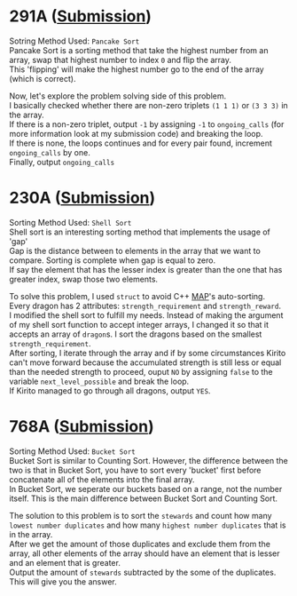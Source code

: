 # 291A ([Submission](https://codeforces.com/contest/291/submission/42598184))
Sotring Method Used: `Pancake Sort`\
Pancake Sort is a sorting method that take the highest number from an array, swap that highest number to index `0` and flip the array.\
This 'flipping' will make the highest number go to the end of the array (which is correct).

Now, let's explore the problem solving side of this problem.\
I basically checked whether there are non-zero triplets `(1 1 1)` or `(3 3 3)` in the array.\
If there is a non-zero triplet, output `-1` by assigning `-1` to `ongoing_calls` (for more information look at my submission code) and breaking the loop.\
If there is none, the loops continues and for every pair found, increment `ongoing_calls` by one.\
Finally, output `ongoing_calls`

# 230A ([Submission](https://codeforces.com/problemset/submission/230/42599680))
Sorting Method Used: `Shell Sort`\
Shell sort is an interesting sorting method that implements the usage of 'gap'\
Gap is the distance between to elements in the array that we want to compare. Sorting is complete when gap is equal to zero.\
If say the element that has the lesser index is greater than the one that has greater index, swap those two elements.

To solve this problem, I used `struct` to avoid C++ [MAP](http://www.cplusplus.com/reference/map/map/)'s auto-sorting.\
Every dragon has 2 attributes: `strength_requirement` and `strength_reward`.\
I modified the shell sort to fulfill my needs. Instead of making the argument of my shell sort function to accept integer arrays, I changed it so that it accepts an array of `dragon`s. I sort the dragons based on the smallest `strength_requirement`.\
After sorting, I iterate through the array and if by some circumstances Kirito can't move forward because the accumulated strength is still less or equal than the needed strength to proceed, ouput `NO` by assigning `false` to the variable `next_level_possible` and break the loop.\
If Kirito managed to go through all dragons, output `YES`.

# 768A ([Submission](https://codeforces.com/contest/768/submission/42602181))
Sorting Method Used: `Bucket Sort`\
Bucket Sort is similar to Counting Sort. However, the difference between the two is that in Bucket Sort, you have to sort every 'bucket' first before concatenate all of the elements into the final array.\
In Bucket Sort, we seperate our buckets based on a range, not the number itself. This is the main difference between Bucket Sort and Counting Sort.

The solution to this problem is to sort the `stewards` and count how many `lowest number duplicates` and how many `highest number duplicates` that is in the array.\
After we get the amount of those duplicates and exclude them from the array, all other elements of the array should have an element that is lesser and an element that is greater.\
Output the amount of `stewards` subtracted by the some of the duplicates. This will give you the answer.
